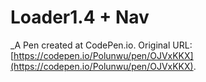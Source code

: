 # Loader1.4 + Nav
 _A Pen created at CodePen.io. Original URL: [https://codepen.io/Polunwu/pen/OJVxKKX](https://codepen.io/Polunwu/pen/OJVxKKX).

 